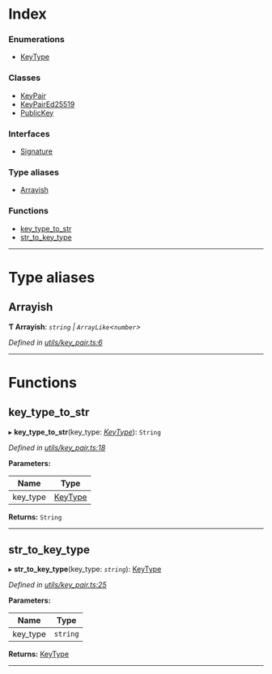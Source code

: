 

# Index

### Enumerations

* [KeyType](../enums/_utils_key_pair_.keytype.md)

### Classes

* [KeyPair](../classes/_utils_key_pair_.keypair.md)
* [KeyPairEd25519](../classes/_utils_key_pair_.keypaired25519.md)
* [PublicKey](../classes/_utils_key_pair_.publickey.md)

### Interfaces

* [Signature](../interfaces/_utils_key_pair_.signature.md)

### Type aliases

* [Arrayish](_utils_key_pair_.md#arrayish)

### Functions

* [key_type_to_str](_utils_key_pair_.md#key_type_to_str)
* [str_to_key_type](_utils_key_pair_.md#str_to_key_type)

---

# Type aliases

<a id="arrayish"></a>

##  Arrayish

**Ƭ Arrayish**: *`string` \| `ArrayLike`<`number`>*

*Defined in [utils/key_pair.ts:6](https://github.com/nearprotocol/nearlib/blob/b6e94a8/src.ts/utils/key_pair.ts#L6)*

___

# Functions

<a id="key_type_to_str"></a>

##  key_type_to_str

▸ **key_type_to_str**(key_type: *[KeyType](../enums/_utils_key_pair_.keytype.md)*): `String`

*Defined in [utils/key_pair.ts:18](https://github.com/nearprotocol/nearlib/blob/b6e94a8/src.ts/utils/key_pair.ts#L18)*

**Parameters:**

| Name | Type |
| ------ | ------ |
| key_type | [KeyType](../enums/_utils_key_pair_.keytype.md) |

**Returns:** `String`

___
<a id="str_to_key_type"></a>

##  str_to_key_type

▸ **str_to_key_type**(key_type: *`string`*): [KeyType](../enums/_utils_key_pair_.keytype.md)

*Defined in [utils/key_pair.ts:25](https://github.com/nearprotocol/nearlib/blob/b6e94a8/src.ts/utils/key_pair.ts#L25)*

**Parameters:**

| Name | Type |
| ------ | ------ |
| key_type | `string` |

**Returns:** [KeyType](../enums/_utils_key_pair_.keytype.md)

___

